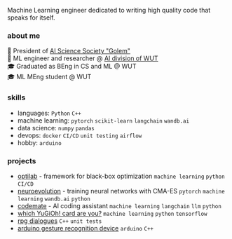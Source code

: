 Machine Learning engineer dedicated to writing high quality code that speaks for itself.

### about me
🔬 President of [AI Science Society "Golem"](https://github.com/KNSI-Golem)  
💼 ML engineer and researcher @ [AI division of WUT](https://ai.ii.pw.edu.pl/en/about/)  
🎓 Graduated as BEng in CS and ML @ WUT  
🎓 ML MEng student @ WUT  

### skills
- languages: `Python` `C++`
- machine learning: `pytorch` `scikit-learn` `langchain` `wandb.ai`
- data science: `numpy` `pandas`
- devops: `docker` `CI/CD` `unit testing` `airflow`  
- hobby: `arduino`  

### projects
- [optilab](https://github.com/mlojek/optilab) - framework for black-box optimization `machine learning` `python` `CI/CD`
- [neuroevolution](https://github.com/mlojek/cma_neuroevolution) - training neural networks with CMA-ES `pytorch` `machine learning` `wandb.ai` `python`
- [codemate](https://github.com/mlojek/codemate) - AI coding assistant `machine learning` `langchain` `llm` `python`
- [which YuGiOh! card are you?](https://github.com/mlojek/which-yugioh-card-are-you) `machine learning` `python` `tensorflow`
- [rpg dialogues](https://github.com/mlojek/rpg-dialogues) `C++` `unit tests`
- [arduino gesture recognition device](https://github.com/mlojek/atlas-one) `arduino` `C++`
